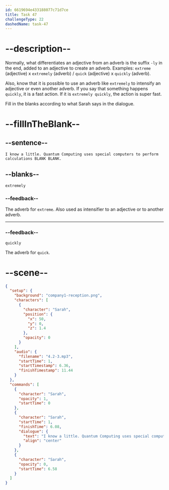 ```yaml
---
id: 6619694e433188077c71d7ce
title: Task 47
challengeType: 22
dashedName: task-47
---
```


<!-- (Audio) Sarah: I know a little. Quantum Computing uses special computers to perform calculations extremely quickly. -->

# --description--

Normally, what differentiates an adjective from an adverb is the suffix `-ly` in the end, added to an adjective to create an adverb. Examples: `extreme` (adjective) x `extremely` (adverb) / `quick` (adjective) x `quickly` (adverb).

Also, know that it is possible to use an adverb like `extremely` to intensify an adjective or even another adverb. If you say that something happens `quickly`, it is a fast action. If it is `extremely quickly`, the action is super fast.

Fill in the blanks according to what Sarah says in the dialogue.

# --fillInTheBlank--

## --sentence--

`I know a little. Quantum Computing uses special computers to perform calculations BLANK BLANK.`

## --blanks--

`extremely`

### --feedback--

The adverb for `extreme`. Also used as intensifier to an adjective or to another adverb.

---

### --feedback--

`quickly`

The adverb for `quick`.

# --scene--

```json
{
  "setup": {
    "background": "company1-reception.png",
    "characters": [
      {
        "character": "Sarah",
        "position": {
          "x": 50,
          "y": 0,
          "z": 1.4
        },
        "opacity": 0
      }
    ],
    "audio": {
      "filename": "4.2-3.mp3",
      "startTime": 1,
      "startTimestamp": 6.36,
      "finishTimestamp": 11.44
    }
  },
  "commands": [
    {
      "character": "Sarah",
      "opacity": 1,
      "startTime": 0
    },
    {
      "character": "Sarah",
      "startTime": 1,
      "finishTime": 6.08,
      "dialogue": {
        "text": "I know a little. Quantum Computing uses special computers to perform calculations extremely quickly.",
        "align": "center"
      }
    },
    {
      "character": "Sarah",
      "opacity": 0,
      "startTime": 6.58
    }
  ]
}
```
